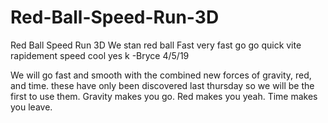 # Red-Ball-Speed-Run-3D
Red Ball Speed Run 3D
We stan red ball
Fast very fast go go quick vite rapidement speed cool yes k -Bryce 4/5/19

We will go fast and smooth with the combined new forces of gravity, red, and time. these have only been discovered last thursday so we will be the first to use them. Gravity makes you go. Red makes you yeah. Time makes you leave.

